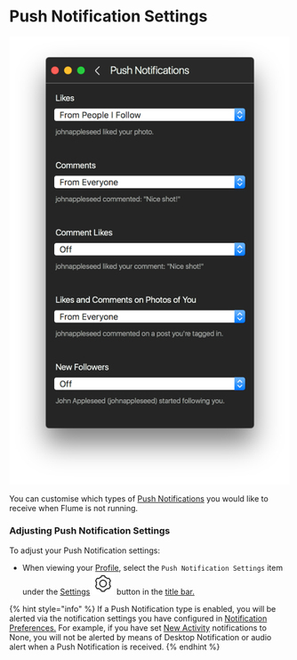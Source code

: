 # Push Notification Settings

![](../../../.gitbook/assets/profile-pushnotifications%20%281%29.png)

You can customise which types of [Push Notifications](../../../preferences/notifications.md) you would like to receive when Flume is not running.

### Adjusting Push Notification Settings

To adjust your Push Notification settings:

* When viewing your [Profile](../), select the `Push Notification Settings` item under the [Settings](./) ![](../../../.gitbook/assets/settings.png) button in the [title bar.](../../../misc/glossary.md#title-bar)

{% hint style="info" %}
If a Push Notification type is enabled, you will be alerted via the notification settings you have configured in [Notification Preferences.](../../../preferences/notifications.md) For example, if you have set [New Activity](../../../preferences/notifications.md#new-activity) notifications to None, you will not be alerted by means of Desktop Notification or audio alert when a Push Notification is received.
{% endhint %}

